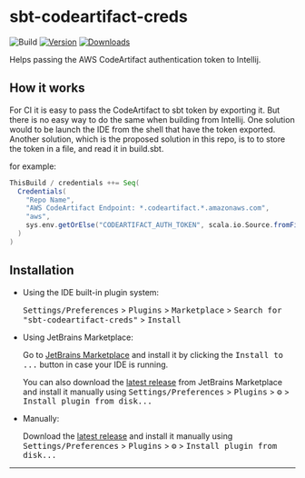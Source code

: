 # sbt-codeartifact-creds

![Build](https://github.com/bsafwen/sbt-codeartifact-creds/workflows/Build/badge.svg)
[![Version](https://img.shields.io/jetbrains/plugin/v/26533-sbt-codeartifact-creds.svg)](https://plugins.jetbrains.com/plugin/26533-sbt-codeartifact-creds)
[![Downloads](https://img.shields.io/jetbrains/plugin/d/26533-sbt-codeartifact-creds.svg)](https://plugins.jetbrains.com/plugin/26533-sbt-codeartifact-creds)

<!-- Plugin description -->
Helps passing the AWS CodeArtifact authentication token to Intellij.
<!-- Plugin description end -->

## How it works
For CI it is easy to pass the CodeArtifact to sbt token by exporting it. But there is no easy way
to do the same when building from Intellij. One solution would to be launch the IDE from the shell
that have the token exported. Another solution, which is the proposed solution in this repo, is to
to store the token in a file, and read it in build.sbt.

for example:
```sbt
ThisBuild / credentials ++= Seq(
  Credentials(
    "Repo Name",
    "AWS CodeArtifact Endpoint: *.codeartifact.*.amazonaws.com",
    "aws",
    sys.env.getOrElse("CODEARTIFACT_AUTH_TOKEN", scala.io.Source.fromFile(System.getProperty("user.home") + "/.sbt/.credentials").mkString)
  )
)
```

## Installation

- Using the IDE built-in plugin system:
  
  <kbd>Settings/Preferences</kbd> > <kbd>Plugins</kbd> > <kbd>Marketplace</kbd> > <kbd>Search for "sbt-codeartifact-creds"</kbd> >
  <kbd>Install</kbd>
  
- Using JetBrains Marketplace:

  Go to [JetBrains Marketplace](https://plugins.jetbrains.com/plugin/26533-sbt-codeartifact-creds) and install it by clicking the <kbd>Install to ...</kbd> button in case your IDE is running.

  You can also download the [latest release](https://plugins.jetbrains.com/plugin/26533-sbt-codeartifact-creds/versions) from JetBrains Marketplace and install it manually using
  <kbd>Settings/Preferences</kbd> > <kbd>Plugins</kbd> > <kbd>⚙️</kbd> > <kbd>Install plugin from disk...</kbd>

- Manually:

  Download the [latest release](https://github.com/bsafwen/sbt-codeartifact-creds/releases/latest) and install it manually using
  <kbd>Settings/Preferences</kbd> > <kbd>Plugins</kbd> > <kbd>⚙️</kbd> > <kbd>Install plugin from disk...</kbd>


---
